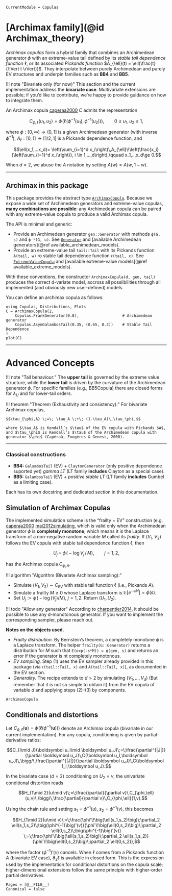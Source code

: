 ```@meta
CurrentModule = Copulas
```

# [Archimax family](@id Archimax\_theory)

*Archimax copulas* form a hybrid family that combines an Archimedean generator $\phi$ with an extreme-value tail defined by its *stable tail dependence function* $\ell$, or its associated *Pickands function* $A_{\ell}(t) = \ell(\frac{t}{\lVert t \rVert})$. They interpolate between purely Archimedean and purely EV structures and underpin families such as **BB4** and **BB5**.

!!! note "Bivariate only (for now)"
This section and the current implementation address the **bivariate case**. Multivariate extensions are possible; if you’d like to contribute, we’re happy to provide guidance on how to integrate them.

An Archimax copula [caperaa2000](@cite) $C$ admits the representation

$$C_{\phi,\ell}(u_1,u_2)=\phi\!\left(\ell\!\big(\phi^{-1}(u_1),\,\phi^{-1}(u_2)\big)\right), \qquad 0\le u_1,u_2\le 1,$$

where $\phi:[0,\infty)\to(0,1]$ is a given Archimedean generator (with inverse $\phi^{-1}$), $A_{\ell}:[0,1]\to[1/2,1]$ is a Pickands dependence function, and

$$\ell(x_1,...x_d)= \left(\sum_{i=1}^d x_i\right)\,A_{\ell}\!\left(\frac{x_i}{\left(\sum_{i=1}^d x_i\right)}, i \in 1,...,d\right),\qquad x_1,..,x_d\ge 0.$$

When $d = 2$, we abuse the $A$ notation by setting $A(w) = A(w, 1-w)$.

---

## Archimax in this package

This package provides the abstract type [`ArchimaxCopula`](@ref). Because we expose a wide set of Archimedean generators and extreme-value copulas, **many combinations are possible**: any Archimedean copula can be paired with any extreme-value copula to produce a valid Archimax copula.

The API is minimal and generic:

* Provide an Archimedean generator `gen::Generator` with methods `ϕ(G, s)` and `ϕ⁻¹(G, u)`. See [`Generator`](@ref) and [available Archimedean generators](@ref available_archimedean_models).
* Provide an extreme-value tail `tail::Tail` with its Pickands function `A(tail, w)` ro stable tail dependence function `ℓ(tail, x)`. See [`ExtremeValueCopula`](@ref) and [available extreme-value models](@ref available_extreme_models).

With these conventions, the constructor `ArchimaxCopula(d, gen, tail)` produces the correct d-variate model, accross all possiibilities through all implemented (and obviously new user-defined) models.

You can define an archimax copula as follows: 
```@example
using Copulas, Distributions, Plots
C = ArchimaxCopula(2, 
    Copulas.FrankGenerator(0.8),                   # Archimedean generator
    Copulas.AsymGalambosTail(0.35, (0.65, 0.3))    # Stable Tail Dependence
)
plot(C)
```

---

# Advanced Concepts

!!! note "Tail behaviour:"
  The **upper tail** is governed by the extreme value structure, while the **lower tail** is driven by the curvature of the Archimedean generator $\phi$. For specific families (e.g., BB5Copula) there are closed forms for $\lambda_U$ and for lower-tail orders.

!!! theorem "Theorem (Exhaustivity and consistency):" 
    For bivariate Archimax copulas,

    $$\tau_{\phi,A} \;=\; \tau_A \;+\; (1-\tau_A)\,\tau_\phi,$$

    where $\tau_A$ is Kendall’s $\tau$ of the EV copula with Pickands $A$, and $\tau_\phi$ is Kendall’s $\tau$ of the Archimedean copula with generator $\phi$ (Capéraà, Fougères & Genest, 2000).

---

### Classical constructions

* **BB4:** `GalambosTail` (EV) + `ClaytonGenerator` (only positive dependence suported yet) *gamma LT* (LT family **includes** Clayton as a special case).
* **BB5:** `GalambosTail` (EV) + *positive stable LT* (LT family **includes** Gumbel as a limiting case).

Each has its own docstring and dedicated section in this documentation.

## Simulation of Archimax Copulas

The implemented simulation scheme is the “frailty + EV” construction (e.g. [caperaa2000](@cite) [mai2012simulating](@cite), which is valid only when the Archimedean generator $\phi$ is **completely monotone**, which means it is the Laplace transform of a non-negative random variable $M$ called its *frailty*. If $(V_1,V_2)$ follows the EV copula with stable tail dependence function $\ell$, then

$$U_j \;=\; \phi\!\big(-\log V_j\,/\,M\big),\qquad j=1,2,$$

has the Archimax copula $C_{\phi,A}$.

!!! algorithm "Algorithm (Bivariate Archimax sampling):"

* Simulate $(V_1,V_2) \sim C_{\text{EV}}$ with stable tail function $\ell$ (i.e., Pickands $A$).
* Simulate a frailty $M \ge 0$ whose Laplace transform is $\mathbb{E}[e^{-sM}] = \phi(s)$.
* Set $U_j := \phi\!\big(-\log(V_j)/M\big)$, $j=1,2$. Return $(U_1,U_2)$.

!!! todo "Allow any generator"
    According to [charpentier2014](@cite), it should be possible to use any d-monotonous generator. If you want to implement the corresponding sampler, please reach out.

**Notes on the objects used.**

* *Frailty distribution.* By Bernstein’s theorem, a completely monotone $\phi$ is a Laplace transform. The helper `frailty(G::Generator)` returns a distribution for $M$ such that `E(exp(-s*M)) = ϕ(gen, s)` and returns an error if the generator is nt completely monotonous.
* *EV sampling.* Step (1) uses the EV sampler already provided in this package (via `ℓ(tail::Tail, x)` and `A(tail::Tail, x)`), as documented in the EV section.
* *Generality.* The recipe extends to $d>2$ by simulating $(V_1,\dots,V_d)$ (But remember that it is not so simple to obtain it) from the EV copula of variable $d$ and applying steps (2)–(3) by components.

```@docs
ArchimaxCopula
```

## Conditionals and distortions

Let $C_{\phi,\ell}(\boldsymbol u)=\phi\!\big(\ell(\phi^{-1}(\boldsymbol u))\big)$ denote an Archimax copula (bivariate in our current implementation). For any copula, conditioning is given by partial-derivative ratios:

$$C_{I\mid J}(\boldsymbol u_I\mid \boldsymbol u_J)\;=\;\frac{\partial^{|J|}}{\partial \boldsymbol u_J}\,C(\boldsymbol u_I,\boldsymbol u_J)\,\bigg/\,\frac{\partial^{|J|}}{\partial \boldsymbol u_J}\,C(\boldsymbol 1_I,\boldsymbol u_J).$$

In the bivariate case ($d=2$) conditioning on $U_2=v$, the univariate conditional distortion reads

$$H_{1\mid 2}(u\mid v)\;=\;\frac{\partial}{\partial v}\,C_{\phi,\ell}(u,v)\,\bigg/\,\frac{\partial}{\partial v}\,C_{\phi,\ell}(1,v).$$

Using the chain rule and setting $s_1=\phi^{-1}(u)$, $s_2=\phi^{-1}(v)$, this becomes

$$H_{1\mid 2}(u\mid v)\;=\;\frac{\phi'\!\big(\ell(s_1,s_2)\big)\;\partial_2 \ell(s_1,s_2)\;\big(\phi^{-1}\big)'(v)}{\phi'\!\big(\ell(0,s_2)\big)\;\partial_2 \ell(0,s_2)\;\big(\phi^{-1}\big)'(v)} \;=\;\frac{\phi'\!\big(\ell(s_1,s_2)\big)\;\partial_2 \ell(s_1,s_2)}{\phi'\!\big(\ell(0,s_2)\big)\;\partial_2 \ell(0,s_2)},$$

where the factor $(\phi^{-1})'(v)$ cancels. When $\ell$ comes from a Pickands function $A$ (bivariate EV case), $\partial_2 \ell$ is available in closed form. This is the expression used by the implementation for conditional distortions on the copula scale; higher-dimensional extensions follow the same principle with higher-order partial derivatives.

```@bibliography
Pages = [@__FILE__]
Canonical = false
```

